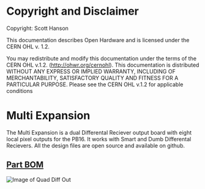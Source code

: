 # Copyright and Disclaimer
Copyright: Scott Hanson

This documentation describes Open Hardware and is licensed under the CERN OHL v. 1.2.

You may redistribute and modify this documentation under the terms of the CERN OHL v.1.2. (http://ohwr.org/cernohl). This documentation is distributed WITHOUT ANY EXPRESS OR IMPLIED WARRANTY, INCLUDING OF MERCHANTABILITY, SATISFACTORY QUALITY AND FITNESS FOR A PARTICULAR PURPOSE. Please see the CERN OHL v.1.2 for applicable conditions

# Multi Expansion

The Multi Expansion is a dual Differental Reciever output board with eight local pixel outputs for the PB16. It works with Smart and Dumb Differental Recievers. All the design files are open source and available on github.

## [Part BOM](https://github.com/computergeek1507/PB_16/raw/master/Multi_Expansion/Multi_Expansion.ods)

![Image of Quad Diff Out](https://github.com/computergeek1507/PB_16/raw/master/Multi_Expansion/Multi_Expansion.png)
